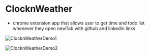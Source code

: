 # ClocknWeather

* chrome extension app that allows user to get time and todo list whenever they open newTab with github and linkedin links 

![ClocknWeatherDemo1](clocknWeather1.png)

![ClocknWeatherDemo2](clocknWeather2.png)
